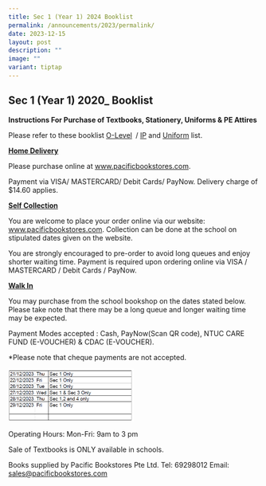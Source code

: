 ```yaml
---
title: Sec 1 (Year 1) 2024 Booklist
permalink: /announcements/2023/permalink/
date: 2023-12-15
layout: post
description: ""
image: ""
variant: tiptap
---
```

<h2><strong>Sec 1 (Year 1) 2020_ Booklist</strong></h2><p><strong>Instructions For Purchase of Textbooks, Stationery, Uniforms &amp; PE Attires</strong></p><p>Please refer to these booklist <a href="/files/S1_Booklist_2024.pdf" rel="noopener noreferrer nofollow" target="_blank">O-Level</a><strong> </strong>&nbsp;/&nbsp;<a href="/files/Y1_Booklist_2024.pdf" rel="noopener noreferrer nofollow" target="_blank">IP</a> and&nbsp;<a href="/files/4c-VS-Uniform.pdf" rel="noopener noreferrer nofollow" target="_blank">Uniform</a>&nbsp;list.</p><p></p><p><strong><u>Home Delivery</u></strong></p><p>Please purchase online at <a href="http://www.pacificbookstores.com" rel="noopener noreferrer nofollow" target="_blank">www.pacificbookstores.com</a>.</p><p>Payment via VISA/ MASTERCARD/ Debit Cards/ PayNow. Delivery charge of $14.60 applies.</p><p><strong><u>Self Collection</u></strong></p><p>You are welcome to place your order online via our website: <a href="http://www.pacificbookstores.com" rel="noopener noreferrer nofollow" target="_blank">www.pacificbookstores.com</a>. Collection can be done at the school on stipulated dates given on the website.</p><p>You are strongly encouraged to pre-order to avoid long queues and enjoy shorter waiting time. Payment is required upon ordering online via VISA / MASTERCARD / Debit Cards / PayNow.</p><p><strong><u>Walk In</u></strong></p><p>You may purchase from the school bookshop on the dates stated below. Please take note that there may be a long queue and longer waiting time may be expected.</p><p>Payment Modes accepted : Cash, PayNow(Scan QR code), NTUC CARE FUND (E-VOUCHER) &amp; CDAC (E-VOUCHER).</p><p>*Please note that cheque payments are not accepted.</p><p></p><div class="isomer-image-wrapper"><img style="width: 50%;" height="auto" width="100%" alt="" src="/images/2024_sy1_booklist_dates.png"></div><p>Operating Hours: Mon-Fri: 9am to 3 pm</p><p>Sale of Textbooks is ONLY available in schools.</p><p>Books supplied by Pacific Bookstores Pte Ltd. Tel: 69298012 Email: <a href="mailto:sales@pacificbookstores.com" rel="noopener noreferrer nofollow" target="_blank">sales@pacificbookstores.com</a></p>